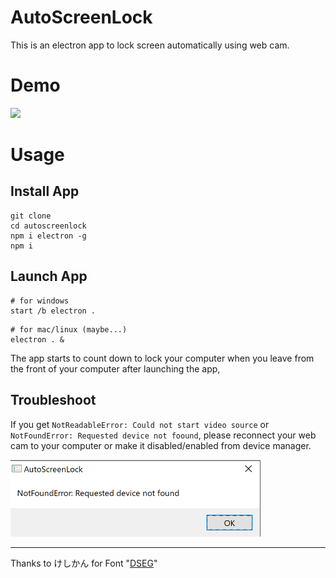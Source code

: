 # AutoScreenLock

This is an electron app to lock screen automatically using web cam.

# Demo

![](https://github.com/horihiro/autoscreenlock/raw/media/demo.gif)

# Usage

## Install App
```
git clone 
cd autoscreenlock
npm i electron -g
npm i
```

## Launch App

```
# for windows
start /b electron .
```

```
# for mac/linux (maybe...)
electron . &
```

The app starts to count down to lock your computer when you leave from the front of your computer after launching the app, 

## Troubleshoot
If you get `NotReadableError: Could not start video source` or `NotFoundError: Requested device not foound`, please reconnect your web cam to your computer or make it disabled/enabled from device manager.

<img src="./Could_not_start_video_source.png" width="400px"/>

----

Thanks to けしかん for Font "[DSEG](https://github.com/keshikan/DSEG)"

